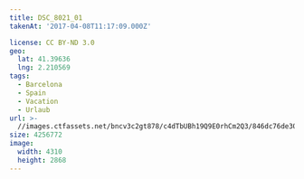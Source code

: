 ```yaml
---
title: DSC_8021_01
takenAt: '2017-04-08T11:17:09.000Z'

license: CC BY-ND 3.0
geo:
  lat: 41.39636
  lng: 2.210569
tags:
  - Barcelona
  - Spain
  - Vacation
  - Urlaub
url: >-
  //images.ctfassets.net/bncv3c2gt878/c4dTbUBh19Q9E0rhCm2Q3/846dc76de308e8b66be211f2f83d7435/dsc_8021_01_33266784963_o
size: 4256772
image:
  width: 4310
  height: 2868
---
```

